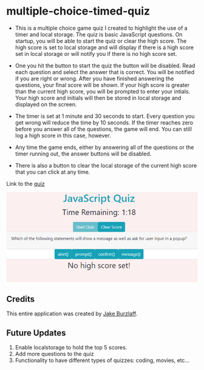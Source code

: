# multiple-choice-timed-quiz

* This is a multiple choice game quiz I created to highlight the use of a timer and local storage.  The quiz is basic JavaScript questions.  On startup, you will be able to start the quiz or clear the high score.  The high score is set to local storage and will display if there is a high score set in local storage or will notify you if there is no high score set.

* One you hit the button to start the quiz the button will be disabled.  Read each question and select the answer that is correct.  You will be notified if you are right or wrong.  After you have finished answering the questions, your final score will be shown.  If your high score is greater than the current high score, you will be prompted to enter your intials.  Your high score and initials will then be stored in local storage and displayed on the screen.

* The timer is set at 1 minute and 30 seconds to start.  Every question you get wrong will reduce the time by 10 seconds.  If the timer reaches zero before you answer all of the questions, the game will end.  You can still log a high score in this case, however.  

* Any time the game ends, either by answering all of the questions or the timer running out, the answer buttons will be disabled.

* There is also a button to clear the local storage of the current high score that you can click at any time.
 
 Link to the [quiz](https://jburz.github.io/multiple-choice-timed-quiz)

 ![quiz screenshot](./assets/quiz1.png)
 
 ## Credits

 This entire application was created by [Jake Burzlaff](https://www.github.io/jburz).

 ## Future Updates

 1. Enable localstorage to hold the top 5 scores.
 2. Add more questions to the quiz
 3. Functionality to have different types of quizzes: coding, movies, etc...
 